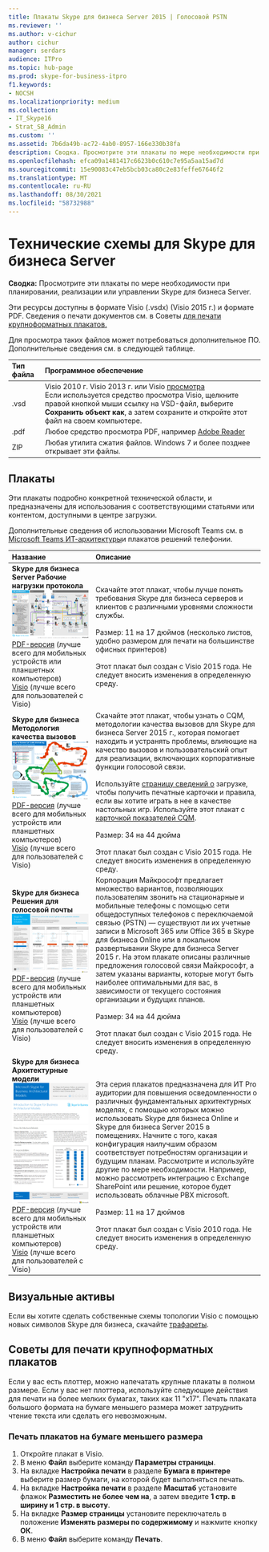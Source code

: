 ```yaml
---
title: Плакаты Skype для бизнеса Server 2015 | Голосовой PSTN
ms.reviewer: ''
ms.author: v-cichur
author: cichur
manager: serdars
audience: ITPro
ms.topic: hub-page
ms.prod: skype-for-business-itpro
f1.keywords:
- NOCSH
ms.localizationpriority: medium
ms.collection:
- IT_Skype16
- Strat_SB_Admin
ms.custom: ''
ms.assetid: 7b6da49b-ac72-4ab0-8957-166e330b38fa
description: Сводка. Просмотрите эти плакаты по мере необходимости при планировании, реализации или управлении Skype для бизнеса Server.
ms.openlocfilehash: efca09a1481417c6623b0c610c7e95a5aa15ad7d
ms.sourcegitcommit: 15e90083c47eb5bcb03ca80c2e83feffe67646f2
ms.translationtype: MT
ms.contentlocale: ru-RU
ms.lasthandoff: 08/30/2021
ms.locfileid: "58732988"
---
```

# <a name="technical-diagrams-for-skype-for-business-server"></a>Технические схемы для Skype для бизнеса Server

**Сводка:** Просмотрите эти плакаты по мере необходимости при планировании, реализации или управлении Skype для бизнеса Server.

Эти ресурсы доступны в формате Visio (.vsdx) (Visio 2015 г.) и формате PDF. Сведения о печати документов см. в Советы [для печати крупноформатных плакатов.](technical-diagrams.md#tips)

Для просмотра таких файлов может потребоваться дополнительное ПО. Дополнительные сведения см. в следующей таблице.

|Тип файла|Программное обеспечение|
|:--- |:--- |
|.vsd |Visio 2010 г. Visio 2013 г. или Visio [просмотра](https://go.microsoft.com/fwlink/p/?LinkId=393676) <br/> Если используется средство просмотра Visio, щелкните правой кнопкой мыши ссылку на VSD-файл, выберите **Сохранить объект как**, а затем сохраните и откройте этот файл на своем компьютере. |
|.pdf |Любое средство просмотра PDF, например [Adobe Reader](https://go.microsoft.com/fwlink/p/?LinkId=393675) |
|ZIP |Любая утилита сжатия файлов. Windows 7 и более позднее открывает эти файлы. |

## <a name="posters"></a>Плакаты

Эти плакаты подробно конкретной технической области, и предназначены для использования с соответствующими статьями или контентом, доступными в центре загрузки.

Дополнительные сведения об использовании Microsoft Teams см. в [Microsoft Teams ИТ-архитектуры](/MicrosoftTeams/teams-architecture-solutions-posters)и плакатов решений телефонии.

|Название|Описание|
|:---|:---|
|**Skype для бизнеса Server Рабочие нагрузки протокола** <br/>![Плакат Рабочих нагрузок протокола SfB.](media/0dccf933-eab3-4793-a8a4-4f6b9b0b4fa0.png)<br/>[PDF-версия](https://go.microsoft.com/fwlink/p/?LinkId=550989) (лучше всего для мобильных устройств или планшетных компьютеров) <br/> [Visio](https://go.microsoft.com/fwlink/p/?LinkId=550991) (лучше всего для пользователей с Visio) |Скачайте этот плакат, чтобы лучше понять требования Skype для бизнеса серверов и клиентов с различными уровнями сложности службы.<br/> <br/> Размер: 11 на 17 дюймов (несколько листов, удобно размером для печати на большинстве офисных принтеров) <br/> <br/> Этот плакат был создан с Visio 2015 года. Не следует вносить изменения в определенную среду. |
|**Skype для бизнеса Методология качества вызовов** <br/> ![Плакат "Методология качества вызовов". ](media/69d33707-8dc4-446a-8d72-0a77be59a64a.png)[PDF-версия](https://go.microsoft.com/fwlink/p/?LinkId=617899) (лучше всего для мобильных устройств или планшетных компьютеров) <br/> [Visio](https://go.microsoft.com/fwlink/p/?LinkId=617900) (лучше всего для пользователей с Visio) |Скачайте этот плакат, чтобы узнать о CQM, методологии качества вызовов для Skype для бизнеса Server 2015 г., которая помогает находить и устранять проблемы, влияющие на качество вызовов и пользовательский опыт для реализации, включающих корпоративные функции голосовой связи. <br/> <br/> Используйте [страницу сведений о](https://go.microsoft.com/fwlink/p/?LinkId=617898) загрузке, чтобы получить печатные карточки и правила, если вы хотите играть в нее в качестве настольных игр. Используйте этот плакат с [карточкой показателей CQM](https://go.microsoft.com/fwlink/p/?LinkId=617904). <br/><br/> Размер: 34 на 44 дюйма <br/> <br/> Этот плакат был создан с Visio 2015 года. Не следует вносить изменения в определенную среду. |
|**Skype для бизнеса Решения для голосовой почты** <br/> ![Планирование плаката голосовых решений.](media/1d3371f3-d554-4d6b-ac4f-a927bbe50b26.png) <br/> [PDF-версия](https://go.microsoft.com/fwlink/?linkid=869123) (лучше всего для мобильных устройств или планшетных компьютеров) <br/> [Visio](https://go.microsoft.com/fwlink/?linkid=869124) (лучше всего для пользователей с Visio) |Корпорация Майкрософт предлагает множество вариантов, позволяющих пользователям звонить на стационарные и мобильные телефоны с помощью сети общедоступных телефонов с переключаемой связью (PSTN) — существуют ли их учетные записи в Microsoft 365 или Office 365 в Skype для бизнеса Online или в локальном развертывании Skype для бизнеса Server 2015 г. На этом плакате описаны различные предложения голосовой связи Майкрософт, а затем указаны варианты, которые могут быть наиболее оптимальными для вас, в зависимости от текущего состояния организации и будущих планов. <br/> <br/> Размер: 34 на 44 дюйма <br/><br/> Этот плакат был создан с Visio 2015 года. Не следует вносить изменения в определенную среду. |
|**Skype для бизнеса Архитектурные модели** <br/> ![Skype для бизнеса Архитектурные модели.](media/0734153f-af7b-4cf3-b095-96bdd1de3fb0.png) <br/> [PDF-версия](https://go.microsoft.com/fwlink/?linkid=869125) (лучше всего для мобильных устройств или планшетных компьютеров) <br/> [Visio](https://go.microsoft.com/fwlink/?linkid=869126) (лучше всего для пользователей с Visio) |Эта серия плакатов предназначена для ИТ Pro аудитории для повышения осведомленности о различных фундаментальных архитектурных моделях, с помощью которых можно использовать Skype для бизнеса Online и Skype для бизнеса Server 2015 в помещениях. Начните с того, какая конфигурация наилучшим образом соответствует потребностям организации и будущим планам. Рассмотрите и используйте другие по мере необходимости. Например, можно рассмотреть интеграцию с Exchange SharePoint или решение, которое будет использовать облачные PBX microsoft. <br/><br/> Размер: 11 на 17 дюймов <br/><br/> Этот плакат был создан с Visio 2010 года. Не следует вносить изменения в определенную среду. |

## <a name="visual-assets"></a>Визуальные активы

Если вы хотите сделать собственные схемы топологии Visio с помощью новых символов Skype для бизнеса, скачайте [трафареты](https://go.microsoft.com/fwlink/p/?LinkId=550985).

## <a name="tips-for-printing-large-format-posters"></a>Советы для печати крупноформатных плакатов

<a name="tips"> </a>

Если у вас есть плоттер, можно напечатать крупные плакаты в полном размере. Если у вас нет плоттера, используйте следующие действия для печати на более мелких бумагах, таких как 11 "x17". Печать плаката большого формата на бумаге меньшего размера может затруднить чтение текста или сделать его невозможным.

### <a name="print-posters-on-smaller-paper"></a>Печать плакатов на бумаге меньшего размера

1. Откройте плакат в Visio.
2. В меню **Файл** выберите команду **Параметры страницы**.
3. На вкладке **Настройка печати** в разделе **Бумага в принтере** выберите размер бумаги, на которой будет выполняться печать.
4. На вкладке **Настройка печати** в разделе **Масштаб** установите флажок **Разместить не более чем на**, а затем введите **1 стр. в ширину и 1 стр. в высоту**.
5. На вкладке **Размер страницы** установите переключатель в положение **Изменять размеры по содержимому** и нажмите кнопку **ОК**.
6. В меню **Файл** выберите команду **Печать**.